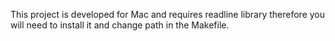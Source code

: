 This project is developed for Mac and requires readline library therefore you will need to install it and change path in the Makefile.
